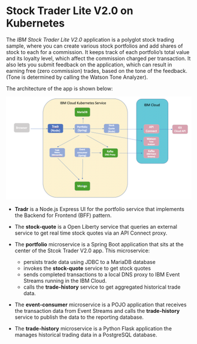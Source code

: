 # Stock Trader Lite V2.0 on Kubernetes

The *IBM Stock Trader Lite V2.0*  application is a polyglot stock trading sample, where you can create various stock portfolios and add shares of stock to each for a commission. It keeps track of each portfolio’s total value and its loyalty level, which affect the commission charged per transaction. It also lets you submit feedback on the application, which can result in earning free (zero commission) trades, based on the tone of the feedback. (Tone is determined by calling the Watson Tone Analyzer).

The architecture of the  app is shown below:

![Architecture diagram](microservices-architecture.png)

* **Tradr** is a Node.js Express  UI for the portfolio service that implements the Backend for Frontend (BFF) pattern.

* The **stock-quote** is a Open Liberty service that queries an external service to get real time stock quotes via an API Connect proxy.

* The **portfolio** microservice is a Spring Boot application that  sits at the center of the Stcok Trader V2.0 app. This microservice:

   * persists trade data  using JDBC to a MariaDB database
   * invokes the **stock-quote** service to get stock quotes
   * sends completed transactions to a local DNS proxy to IBM Event Streams running in the IBM Cloud.
   * calls the **trade-history** service to get aggregated historical trade data.

* The **event-consumer** microservice is a POJO application that receives the transaction data from  Event Streams and calls the  **trade-history** service to publish the data to the reporting database.

* The **trade-history** microservice is a Python Flask application the manages historical trading data in a PostgreSQL database.

